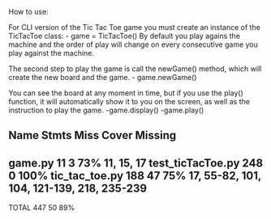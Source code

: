 How to use:

For CLI version of the Tic Tac Toe game you must create an instance of the TicTacToe class:
    - game = TicTacToe()
By default you play agains the machine and the order of play will change on every consecutive game
you play against the machine.

The second step to play the game is call the newGame() method, which will create the new board and
the game.
    - game.newGame()

You can see the board at any moment in time, but if you use the play() function, it will automatically
show it to you on the screen, as well as the instruction to play the game.
    -game.display()
    -game.play()


Name                Stmts   Miss  Cover   Missing
-------------------------------------------------
game.py                11      3    73%   11, 15, 17
test_ticTacToe.py     248      0   100%
tic_tac_toe.py        188     47    75%   17, 55-82, 101, 104, 121-139, 218, 235-239
-------------------------------------------------
TOTAL                 447     50    89%
